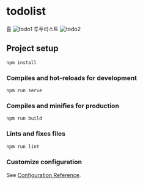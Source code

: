 # todolist
홈
![todo1](https://user-images.githubusercontent.com/121140451/220296795-38a46f75-c498-4ee9-b306-0050b4373e16.png)
투두리스트
![todo2](https://user-images.githubusercontent.com/121140451/220296831-92491dbe-3dba-4574-a18e-9065ed34c12c.png)

## Project setup
```
npm install
```

### Compiles and hot-reloads for development
```
npm run serve
```

### Compiles and minifies for production
```
npm run build
```

### Lints and fixes files
```
npm run lint
```

### Customize configuration
See [Configuration Reference](https://cli.vuejs.org/config/).
